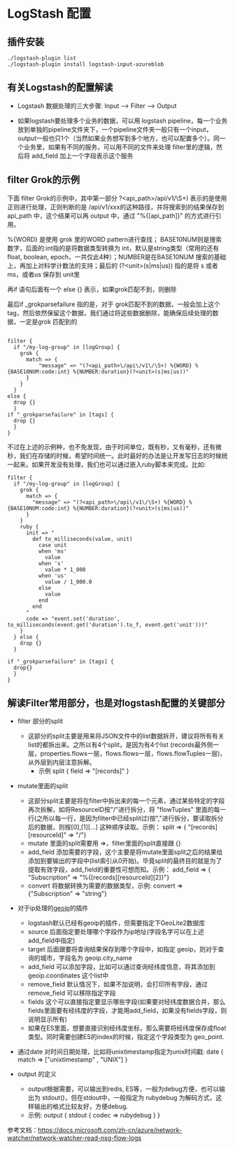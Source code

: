# LogStash 配置

## 插件安装

```
./logstash-plugin list
./logstash-plugin install logstash-input-azureblob
```

## 有关Logstash的配置解读

* Logstash 数据处理的三大步骤: Input --> Filter --> Output

* 如果logstash要处理多个业务的数据，可以用 logstash pipeline，每一个业务放到单独的pipeline文件夹下，一个pipeline文件夹一般只有一个input，output一般也只1个（当然如果业务想写到多个地方，也可以配置多个）。同一个业务里，如果有不同的服务，可以用不同的文件来处理 filter里的逻辑，然后将 add_field 加上一个字段表示这个服务

  

## filter Grok的示例

下面 filter Grok的示例中，其中第一部分 ?<api_path>\/api\/v1\/\S+) 表示的是使用正则进行处理，正则判断的是 /api/v1/xxx的这种路径，并将搜索到的结果保存到 api_path 中，这个结果可以再 output 中，通过 "%{[api_path]}" 的方式进行引用。

%{WORD} 是使用 grok 里的WORD pattern进行查找； BASE10NUM则是搜索数字，后面的:int指的是将数据类型转换为 int，默认是string类型（常用的还有 float, boolean, epoch，一共仅此4种）；NUMBER是在BASE10NUM 搜索的基础上，再加上对科学计数法的支持；最后的 (?\<unit\>(s|ms|us)) 指的是将 s 或者 ms，或者us 保存到 unit里

再if 语句后面有一个 else {} 表示，如果grok匹配不到，则删除

最后if _grokparsefailure 指的是，对于 grok匹配不到的数据，一般会加上这个tag，然后依然保留这个数据，我们通过将这些数据删除，能确保后续处理的数据，一定是grok 匹配到的

```

filter {
  if "/my-log-group" in [logGroup] {
    grok {
      match => {
          "message" => "(?<api_path>\/api\/v1\/\S+) %{WORD} %{BASE10NUM:code:int} %{NUMBER:duration}(?<unit>(s|ms|us))"
      }
    }
  }
else {
  drop {}
  }
if "_grokparsefailure" in [tags] {
  drop {}
  }
}

```

不过在上述的示例种，也不免发现，由于时间单位，既有秒，又有毫秒，还有微秒，我们在存储的时候，希望时间统一。此时最好的办法是让开发写日志的时候统一起来。如果开发没有处理，我们也可以通过嵌入ruby脚本来完成。比如:

```
filter {
  if "/my-log-group" in [logGroup] {
    grok {
      match => {
        "message" => "(?<api_path>\/api\/v1\/\S+) %{WORD} %{BASE10NUM:code:int} %{NUMBER:duration}(?<unit>(s|ms|us))"
      }
    }
    ruby {
      init => "
        def to_milliseconds(value, unit)
          case unit
          when 'ms'
            value
          when 's'
            value * 1_000
          when 'us'
            value / 1_000.0
          else
            value
          end
        end
      "
      code => "event.set('duration', to_milliseconds(event.get('duration').to_f, event.get('unit')))"
    }
  } else {
    drop {}
  }
  
if "_grokparsefailure" in [tags] {
  drop{}
  }
}
```





## 解读Filter常用部分，也是对logstash配置的关键部分

* filter 部分的split   
  * 这部分的split主要是用来将JSON文件中的list数据拆开，建议将所有有关list的都拆出来。之所以有4个split，是因为有4个list (records最外侧一层，properties.flows一层，flows.flows一层，flows.flowTuples一层)，从外层到内层注意拆解。
    * 示例 split { field => "[records]" }

* mutate里面的split
  * 这部分split主要是将在filter中拆出来的每一个元素，通过某些特定的字段再次拆解，如将ResourceID按"/"进行拆分，将 "flowTuples" 里面的每一行(之所以每一行，是因为filter中已经split过)按","进行拆分，要读取拆分后的数据，则按[0],[1][...] 这种顺序读取。示例： split => { "[records][resourceId]" => "/"}
  * mutate 里面的split需要用 =>，filter里面的split直接跟 {}
  * add_field 添加需要的字段，这个主要是将mutate里面split之后的结果给添加到要输出的字段中(list索引从0开始)。毕竟split的最终目的就是为了提取有效字段，add_field的重要性可想而知。示例： add_field => { "Subscription" => "%{[records][resourceId][2]}"}
  * convert 将数据转换为需要的数据类型，示例: convert => {"Subscription" => "string"}

* 对于ip处理的[geoip](https://www.elastic.co/guide/en/logstash/current/plugins-filters-geoip.html)的插件
  * logstash默认已经有geoip的插件，但需要指定下GeoLite2数据库
  * source 后面指定要处理哪个字段作为ip地址(字段名字可以在上述add_field中指定)
  * target 后面跟要将查询结果保存到哪个字段中，如指定 geoip，则对于查询的城市，字段名为 geoip.city_name
  * add_field 可以添加字段，比如可以通过查询经纬度信息，将其添加到geoip.coordinates 这个list中
  * remove_field 默认情况下，如果不加说明，会打印所有字段，通过remove_field 可以移除指定字段
  * fields 这个可以直接指定要显示哪些字段(如果要对经纬度数据合并，那么fields里面要有经纬度的字段，才能用add_field，如果没有fields字段，则说明显示所有)
  * 如果在ES里面，想要直接识别经纬度坐标，那么需要将经纬度保存成float类型。同时需要创建ES的index的时候，指定这个字段类型为 geo_point.
* 通过date 对时间日期处理，比如将unixtimestamp指定为unix时间戳:  date { match => ["unixtimestamp" , "UNIX"] }

* output 的定义
  * output根据需要，可以输出到redis, ES等，一般为debug方便，也可以输出为 stdout()，但在stdout中，一般指定为 rubydebug 为解码方式，这样输出的格式比较友好，方便debug.
  * 示例: output { stdout { codec => rubydebug } }

参考文档：https://docs.microsoft.com/zh-cn/azure/network-watcher/network-watcher-read-nsg-flow-logs